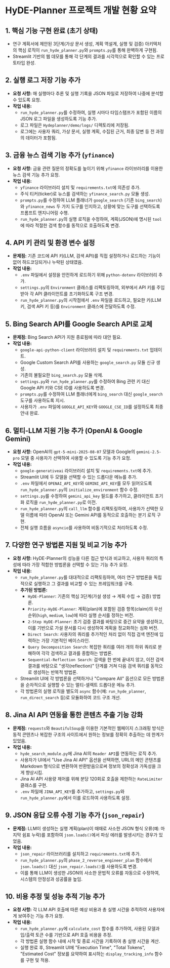 # HyDE-Planner 프로젝트 개발 현황 요약

## 1. 핵심 기능 구현 완료 (초기 상태)

- 연구 계획서에 제안된 3단계(가상 문서 생성, 계획 역설계, 실행 및 검증) 아키텍처의 핵심 로직이 `run_hyde_planner.py`와 `prompts.py`를 통해 완벽하게 구현됨.
- Streamlit 기반의 웹 데모를 통해 각 단계의 결과를 시각적으로 확인할 수 있는 프로토타입 완성.

## 2. 실행 로그 저장 기능 추가

- **요청 사항:** 매 실행마다 추론 및 실행 기록을 JSON 파일로 저장하여 나중에 분석할 수 있도록 요청.
- **작업 내용:**
    - `run_hyde_planner.py`를 수정하여, 실행 시마다 타임스탬프가 포함된 이름의 JSON 로그 파일을 생성하도록 기능 추가.
    - 로그 파일은 `Hydeplanner/demo/logs/` 디렉토리에 저장됨.
    - 로그에는 사용자 쿼리, 가상 문서, 실행 계획, 수집된 근거, 최종 답변 등 전 과정의 데이터가 포함됨.

## 3. 금융 뉴스 검색 기능 추가 (`yfinance`)

- **요청 사항:** 금융 관련 질문의 정확도를 높이기 위해 `yfinance` 라이브러리를 이용한 뉴스 검색 기능 추가 요청.
- **작업 내용:**
    - `yfinance` 라이브러리 설치 및 `requirements.txt`에 의존성 추가.
    - 주식 티커(ticker)로 뉴스를 검색하는 `yfinance_search.py` 모듈 생성.
    - `prompts.py`를 수정하여 LLM 플래너가 `google_search` (기존 `bing_search`)와 `yfinance_news` 두 가지 도구를 인지하고, 상황에 맞는 도구를 선택하도록 프롬프트 엔지니어링 수행.
    - `run_hyde_planner.py`의 실행 로직을 수정하여, 계획(JSON)에 명시된 `tool`에 따라 적절한 검색 함수를 동적으로 호출하도록 변경.

## 4. API 키 관리 및 환경 변수 설정

- **문제점:** 기존 코드에 API 키(LLM, 검색 API)를 직접 설정하거나 로드하는 기능이 없어 하드코딩되거나 누락된 상태였음.
- **작업 내용:**
    - `.env` 파일에서 설정을 안전하게 로드하기 위해 `python-dotenv` 라이브러리 추가.
    - `settings.py`의 `Environment` 클래스를 리팩토링하여, 외부에서 API 키를 주입받아 각 API 클라이언트를 초기화하도록 구조 변경.
    - `run_hyde_planner.py`의 시작점에서 `.env` 파일을 로드하고, 필요한 키(LLM 키, 검색 API 키 등)를 `Environment` 클래스에 전달하도록 수정.

## 5. Bing Search API를 Google Search API로 교체

- **문제점:** Bing Search API가 지원 종료됨에 따라 대안 필요.
- **작업 내용:**
    - `google-api-python-client` 라이브러리 설치 및 `requirements.txt` 업데이트.
    - Google Custom Search API를 사용하는 `google_search.py` 모듈 신규 생성.
    - 기존의 불필요한 `bing_search.py` 모듈 삭제.
    - `settings.py`와 `run_hyde_planner.py`를 수정하여 Bing 관련 키 대신 Google API 키와 CSE ID를 사용하도록 변경.
    - `prompts.py`를 수정하여 LLM 플래너에게 `bing_search` 대신 `google_search` 도구를 사용하도록 지시.
    - 사용자가 `.env` 파일에 `GOOGLE_API_KEY`와 `GOOGLE_CSE_ID`를 설정하도록 최종 안내 완료.

## 6. 멀티-LLM 지원 기능 추가 (OpenAI & Google Gemini)

- **요청 사항:** OpenAI의 `gpt-5-mini-2025-08-07` 모델과 Google의 `gemini-2.5-pro` 모델 중 사용자가 선택하여 사용할 수 있도록 기능 추가 요청.
- **작업 내용:**
    - `google-generativeai` 라이브러리 설치 및 `requirements.txt`에 추가.
    - Streamlit UI에 두 모델을 선택할 수 있는 드롭다운 메뉴를 추가.
    - `.env` 파일에서 `OPENAI_API_KEY`와 `GEMINI_API_KEY`를 모두 읽어오도록 `run_hyde_planner.py`의 `initialize_environment` 함수 수정.
    - `settings.py`를 수정하여 `gemini_api_key` 필드를 추가하고, 클라이언트 초기화 로직을 `run_hyde_planner.py`로 이전.
    - `run_hyde_planner.py`의 `call_llm` 함수를 리팩토링하여, 사용자가 선택한 모델 이름에 따라 OpenAI 또는 Gemini API를 동적으로 호출하는 분기 로직 구현.
    - 전체 실행 흐름을 `asyncio`를 사용하여 비동기적으로 처리하도록 수정.

## 7. 다양한 연구 방법론 지원 및 비교 기능 추가

- **요청 사항:** HyDE-Planner의 성능을 다른 접근 방식과 비교하고, 사용자 쿼리의 특성에 따라 가장 적합한 방법론을 선택할 수 있는 기능 추가 요청.
- **작업 내용:**
    - `run_hyde_planner.py`를 대대적으로 리팩토링하여, 여러 연구 방법론을 독립적으로 실행하고 그 결과를 비교할 수 있는 프레임워크를 구축.
    - **추가된 방법론:**
        - `HyDE-Planner`: 기존의 핵심 3단계(가설 생성 → 계획 수립 → 검증) 방법론.
        - `Priority-HyDE-Planner`: 계획(plan)에 포함된 검증 항목(claim)의 우선순위(`high`, `medium`, `low`)에 따라 실행 순서를 정하는 버전.
        - `2-Step HyDE-Planner`: 초기 검증 결과를 바탕으로 중간 요약을 생성하고, 이를 기반으로 가설 문서를 다시 생성하여 계획을 정교화하는 심화 버전.
        - `Direct Search`: 사용자의 쿼리를 추가적인 처리 없이 직접 검색 엔진에 입력하는 가장 기본적인 베이스라인.
        - `Query Decomposition Search`: 복잡한 쿼리를 여러 개의 하위 쿼리로 분해하여 각각 검색하고 결과를 종합하는 방법론.
        - `Sequential-Reflection Search`: 검색을 한 번에 끝내지 않고, 이전 검색 결과를 바탕으로 "생각(reflection)" 단계를 거쳐 다음 검색 쿼리를 동적으로 생성하는 반복적 방법론.
    - Streamlit UI에 각 방법론을 선택하거나 "Compare All" 옵션으로 모든 방법론을 순차적으로 실행할 수 있는 멀티-셀렉트 드롭다운 메뉴 추가.
    - 각 방법론의 실행 로직을 별도의 `async` 함수(예: `run_hyde_planner`, `run_direct_search` 등)로 모듈화하여 코드 구조 개선.

## 8. Jina AI API 연동을 통한 콘텐츠 추출 기능 강화

- **문제점:** `requests`와 `BeautifulSoup`을 이용한 기본적인 웹페이지 스크래핑 방식은 동적 콘텐츠나 복잡한 구조의 사이트에서 원하는 정보를 정확히 추출하는 데 한계가 있었음.
- **작업 내용:**
    - `hyde_search_module.py`에 Jina AI의 `Reader API`를 연동하는 로직 추가.
    - 사용자가 UI에서 "Use Jina AI API" 옵션을 선택하면, URL의 메인 콘텐츠를 Markdown 형식으로 변환하여 반환받음으로써 정보의 정확성과 가독성을 크게 향상시킴.
    - Jina AI API 사용량 제어를 위해 분당 120회로 호출을 제한하는 `RateLimiter` 클래스를 구현.
    - `.env` 파일에 `JINA_API_KEY`를 추가하고, `settings.py`와 `run_hyde_planner.py`에서 이를 로드하여 사용하도록 설정.

## 9. JSON 응답 오류 수정 기능 추가 (`json_repair`)

- **문제점:** LLM이 생성하는 실행 계획(plan)이 때때로 사소한 JSON 형식 오류(예: 마지막 쉼표 누락)를 포함하여 `json.loads()`에서 파싱 에러를 발생시키는 경우가 있었음.
- **작업 내용:**
    - `json_repair` 라이브러리를 설치하고 `requirements.txt`에 추가.
    - `run_hyde_planner.py`의 `phase_2_reverse_engineer_plan` 함수에서 `json.loads()` 대신 `json_repair.loads()`를 사용하도록 변경.
    - 이를 통해 LLM이 생성한 JSON의 사소한 문법적 오류를 자동으로 수정하여, 시스템의 안정성과 성공률을 높임.

## 10. 비용 추정 및 성능 추적 기능 추가

- **요청 사항:** 각 LLM API 호출에 따른 예상 비용과 총 실행 시간을 추적하여 사용자에게 보여주는 기능 추가 요청.
- **작업 내용:**
    - `run_hyde_planner.py`에 `calculate_cost` 함수를 추가하여, 사용된 모델과 입/출력 토큰 수를 기반으로 API 호출 비용을 추정.
    - 각 방법론 실행 함수 내에 시작 및 종료 시간을 기록하여 총 실행 시간을 계산.
    - 실행 완료 후, Streamlit UI에 "Execution Time", "Total Tokens", "Estimated Cost" 정보를 요약하여 표시하는 `display_tracking_info` 함수를 구현 및 적용.
